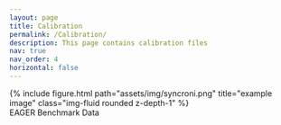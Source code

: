 ```yaml
---
layout: page
title: Calibration
permalink: /Calibration/
description: This page contains calibration files
nav: true
nav_order: 4  
horizontal: false
---
```




<div class="row">
    <div class="col-sm mt-3 mt-md-0">
        {% include figure.html path="assets/img/syncroni.png" title="example image" class="img-fluid rounded z-depth-1" %}
    </div>
</div>
<div class="caption">
    EAGER Benchmark Data
</div>
